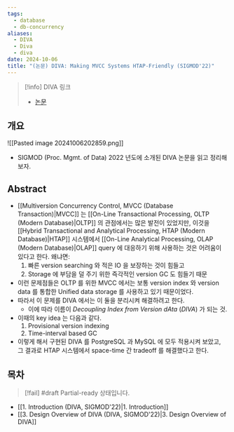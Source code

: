 ```yaml
---
tags:
  - database
  - db-concurrency
aliases:
  - DIVA
  - Diva
  - diva
date: 2024-10-06
title: "(논문) DIVA: Making MVCC Systems HTAP-Friendly (SIGMOD'22)"
---
```

> [!info] DIVA 링크
> - [논문](https://dl.acm.org/doi/10.1145/3514221.3526135)

## 개요

![[Pasted image 20241006202859.png]]

- SIGMOD (Proc. Mgmt. of Data) 2022 년도에 소개된 DIVA 논문을 읽고 정리해 보자.

## Abstract

- [[Multiversion Concurrency Control, MVCC (Database Transaction)|MVCC]] 는 [[On-Line Transactional Processing, OLTP (Modern Database)|OLTP]] 의 관점에서는 많은 발전이 있었지만, 이것을 [[Hybrid Transactional and Analytical Processing, HTAP (Modern Database)|HTAP]] 시스템에서 [[On-Line Analytical Processing, OLAP (Modern Database)|OLAP]] query 에 대응하기 위해 사용하는 것은 어려움이 있다고 한다. 왜냐면:
	1. 빠른 version searching 와 적은 IO 을 보장하는 것이 힘들고
	2. Storage 에 부담을 덜 주기 위한 즉각적인 version GC 도 힘들기 때문
- 이런 문제점들은 OLTP 를 위한 MVCC 에서는 보통 version index 와 version data 를 통합한 Unified data storage 를 사용하고 있기 때문이었다.
- 따라서 이 문제를 DIVA 에서는 이 둘을 분리시켜 해결하려고 한다.
	- 이에 따라 이름이 *Decoupling Index from Version dAta* (*DIVA*) 가 되는 것.
- 이때의 key idea 는 다음과 같다.
	1. Provisional version indexing
	2. Time-interval based GC
- 이렇게 해서 구현된 DIVA 를 PostgreSQL 과 MySQL 에 모두 적용시켜 보았고, 그 결과로 HTAP 시스템에서 space-time 간 tradeoff 를 해결했다고 한다.

## 목차

> [!fail] #draft Partial-ready 상태입니다.

- [[1. Introduction (DIVA, SIGMOD'22)|1. Introduction]]
- [[3. Design Overview of DIVA (DIVA, SIGMOD'22)|3. Design Overview of DIVA]]